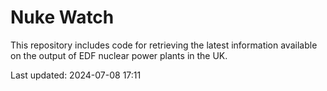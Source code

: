 # Nuke Watch

This repository includes code for retrieving the latest information available on the output of EDF nuclear power plants in the UK.

Last updated: 2024-07-08 17:11